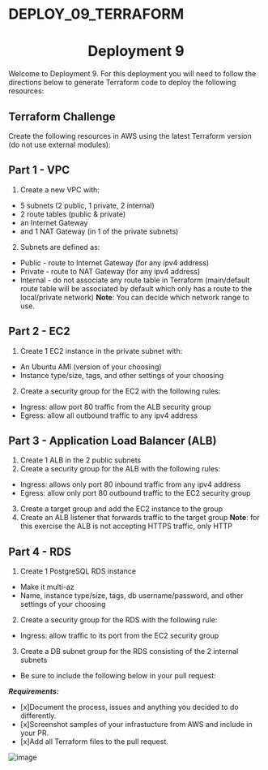 # DEPLOY_09_TERRAFORM

<h1 align=center>Deployment 9</h1>

Welcome to Deployment 9. For this deployment you will need to follow the directions below to generate Terraform code to deploy the following resources:

## Terraform Challenge
Create the following resources in AWS using the latest Terraform version (do not use external modules):

## Part 1 - VPC
1. Create a new VPC with:
 * 5 subnets (2 public, 1 private, 2 internal)
 * 2 route tables (public & private)
 * an Internet Gateway
 * and 1 NAT Gateway (in 1 of the private subnets)

2. Subnets are defined as:
 * Public - route to Internet Gateway (for any ipv4 address)
 * Private - route to NAT Gateway (for any ipv4 address)
 * Internal - do not associate any route table in Terraform (main/default route table will be associated by default which only has a route to the local/private network)
**Note**: You can decide which network range to use.

## Part 2 - EC2
1. Create 1 EC2 instance in the private subnet with:
 * An Ubuntu AMI (version of your choosing)
 * Instance type/size, tags, and other settings of your choosing
2. Create a security group for the EC2 with the following rules:
 * Ingress: allow port 80 traffic from the ALB security group
 * Egress: allow all outbound traffic to any ipv4 address

## Part 3 - Application Load Balancer (ALB)
1. Create 1 ALB in the 2 public subnets
2. Create a security group for the ALB with the following rules:
 * Ingress: allows only port 80 inbound traffic from any ipv4 address
 * Egress: allow only port 80 outbound traffic to the EC2 security group
3. Create a target group and add the EC2 instance to the group
4. Create an ALB listener that forwards traffic to the target group
**Note**: for this exercise the ALB is not accepting HTTPS traffic, only HTTP

## Part 4 - RDS
1. Create 1 PostgreSQL RDS instance
 * Make it multi-az
 * Name, instance type/size, tags, db username/password, and other settings of your choosing
2. Create a security group for the RDS with the following rule:
 * Ingress: allow traffic to its port from the EC2 security group
3. Create a DB subnet group for the RDS consisting of the 2 internal subnets

- Be sure to include the following below in your pull request: 

***Requirements:*** 
- [x]Document the process, issues and anything you decided to do differently.
- [x]Screenshot samples of your infrastucture from AWS and include in your PR.
- [x]Add all Terraform files to the pull request.

![image](https://avatars.githubusercontent.com/u/31414033?s=280&v=4)
